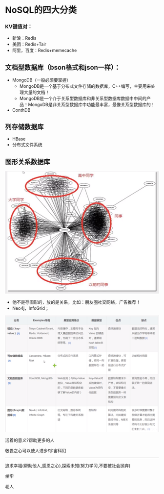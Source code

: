 # NoSQL的四大分类

### KV键值对：

- 新浪：Redis
- 美团：Redis+Tair
- 阿里，百度：Redis+memecache

## 文档型数据库（bson格式和json一样）：

- MongoDB（一般必须要掌握）
  - MongoDB是一个基于分布式文件存储的数据库，C++编写，主要用来处理大量的文档！
  - MongoDB是一个介于关系型数据库和非关系型数据库数据中中间的产品！MongoDB是非关系型数据库中功能最丰富，最像关系型数据库的！
- ConthDB

## 列存储数据库

- HBase
- 分布式文件系统

## 图形关系数据库

![1597148895964](06_NoSQL%E7%9A%84%E5%9B%9B%E5%A4%A7%E5%88%86%E7%B1%BB.assets/1597148895964.png)

- 他不是存图形的，放的是关系，比如：朋友圈社交网络，广告推荐！
- Neo4j，InfoGrid；

![1597148962669](06_NoSQL%E7%9A%84%E5%9B%9B%E5%A4%A7%E5%88%86%E7%B1%BB.assets/1597148962669.png)

活着的意义?帮助更多的人

敬畏之心可以使人进步!宇宙科幻



---

追求幸福(帮助他人,感恩之心),探索未知(努力学习,不要被社会抛弃)

坐牢

老人

